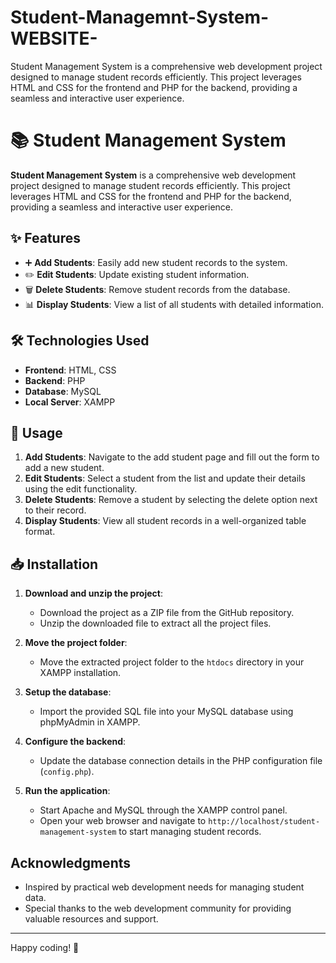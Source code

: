 # Student-Managemnt-System-WEBSITE-
Student Management System is a comprehensive web development project designed to manage student records efficiently. This project leverages HTML and CSS for the frontend and PHP for the backend, providing a seamless and interactive user experience.
# 📚 Student Management System

**Student Management System** is a comprehensive web development project designed to manage student records efficiently. This project leverages HTML and CSS for the frontend and PHP for the backend, providing a seamless and interactive user experience.

## ✨ Features

- ➕ **Add Students**: Easily add new student records to the system.
- ✏️ **Edit Students**: Update existing student information.
- 🗑️ **Delete Students**: Remove student records from the database.
- 📊 **Display Students**: View a list of all students with detailed information.

## 🛠️ Technologies Used

- **Frontend**: HTML, CSS
- **Backend**: PHP
- **Database**: MySQL
- **Local Server**: XAMPP

## 🚀 Usage

1. **Add Students**: Navigate to the add student page and fill out the form to add a new student.
2. **Edit Students**: Select a student from the list and update their details using the edit functionality.
3. **Delete Students**: Remove a student by selecting the delete option next to their record.
4. **Display Students**: View all student records in a well-organized table format.

## 📥 Installation

1. **Download and unzip the project**:
    - Download the project as a ZIP file from the GitHub repository.
    - Unzip the downloaded file to extract all the project files.

2. **Move the project folder**:
    - Move the extracted project folder to the `htdocs` directory in your XAMPP installation.

3. **Setup the database**:
    - Import the provided SQL file into your MySQL database using phpMyAdmin in XAMPP.

4. **Configure the backend**:
    - Update the database connection details in the PHP configuration file (`config.php`).

5. **Run the application**:
    - Start Apache and MySQL through the XAMPP control panel.
    - Open your web browser and navigate to `http://localhost/student-management-system` to start managing student records.

## Acknowledgments

- Inspired by practical web development needs for managing student data.
- Special thanks to the web development community for providing valuable resources and support.

---

Happy coding! 🚀
